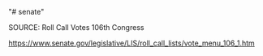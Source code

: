 "# senate" 

SOURCE: Roll Call Votes 106th Congress

https://www.senate.gov/legislative/LIS/roll_call_lists/vote_menu_106_1.htm
